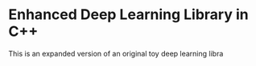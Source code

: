 # Enhanced Deep Learning Library in C++

This is an expanded version of an original toy deep learning libra